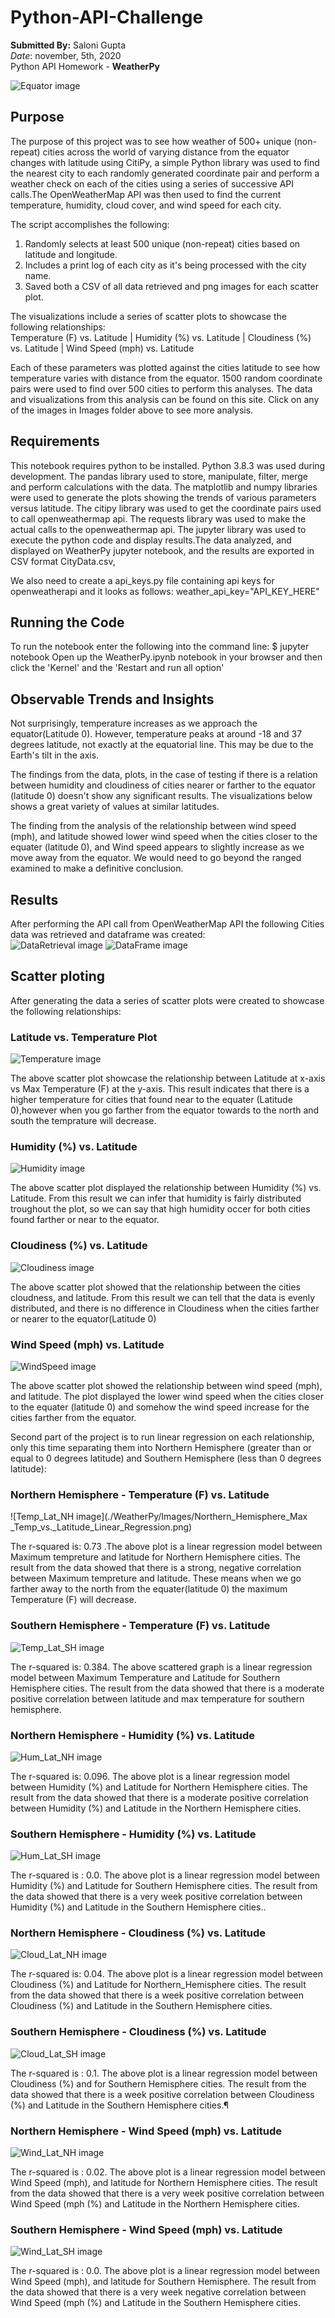 # Python-API-Challenge

**Submitted By:** Saloni Gupta\
_Date_: november, 5th, 2020\
Python API Homework - **WeatherPy** <br/>

![Equator image](./WeatherPy/Images/equatorsign.png)

## Purpose </br>
The purpose of this project was to see how weather of 500+ unique (non-repeat) cities across the world of varying distance from the equator changes with latitude using CitiPy, a simple Python library was used to find the nearest city to each randomly generated coordinate pair and perform a weather check on each of the cities using a series of successive API calls.The OpenWeatherMap API was then used to find the current temperature, humidity, cloud cover, and wind speed for each city.  </br>

The script accomplishes the following: </br>
1) Randomly selects at least 500 unique (non-repeat) cities based on latitude and longitude. </br>
2) Includes a print log of each city as it's being processed with the city name. </br>
3) Saved both a CSV of all data retrieved and png images for each scatter plot. </br>

The visualizations include a series of scatter plots to showcase the following relationships: </br>
Temperature (F) vs. Latitude | Humidity (%) vs. Latitude | Cloudiness (%) vs. Latitude | Wind Speed (mph) vs. Latitude </br>

Each of these parameters was plotted against the cities latitude to see how temperature varies with distance from the equator. 1500 random coordinate pairs were used to find over 500 cities to perform this analyses. The data and visualizations from this analysis can be found on this site. Click on any of the images in Images folder above to see more analysis. </br>

## Requirements
This notebook requires python to be installed. Python 3.8.3 was used during development. The pandas library used to store, manipulate, filter, merge and perform calculations with the data. The matplotlib and numpy libraries were used to generate the plots showing the trends of various parameters versus latitude. The citipy library was used to get the coordinate pairs used to call openweathermap api. The requests library was used to make the actual calls to the openweathermap api. The jupyter library was used to execute the python code and display results.The data analyzed, and displayed on WeatherPy jupyter notebook, and the results are exported in CSV format CityData.csv, </br>

We also need to create a api_keys.py file containing api keys for openweatherapi and it looks as follows:
weather_api_key="API_KEY_HERE" </br>

## Running the Code
To run the notebook enter the following into the command line: $ jupyter notebook Open up the WeatherPy.ipynb notebook in your browser and then click the 'Kernel' and the 'Restart and run all option' </br>

## Observable Trends and Insights
Not surprisingly, temperature increases as we approach the equator(Latitude 0). However, temperature peaks at around -18 and 37 degrees latitude, not exactly at the equatorial line. This may be due to the Earth's tilt in the axis.

The findings from the data, plots, in the case of testing if there is a relation between humidity and cloudiness of cities nearer or farther to the equator (latitude 0) doesn't show any significant results. The visualizations below shows a great variety of values at similar latitudes.

The finding from the analysis of the relationship between wind speed (mph), and latitude showed lower wind speed when the cities closer to the equater (latitude 0), and Wind speed appears to slightly increase as we move away from the equator. We would need to go beyond the ranged examined to make a definitive conclusion.

## Results </br>
After performing the API call from OpenWeatherMap API the following Cities data was retrieved and dataframe was created: </br>
![DataRetrieval image](./WeatherPy/Images/Data_Retrieval.PNG)
![DataFrame image](./WeatherPy/Images/DataFrame.PNG) 

## Scatter ploting </br>
After generating the data a series of scatter plots were created to showcase the following relationships: </br>

### Latitude vs. Temperature Plot </br>
![Temperature image](./WeatherPy/Images/Temperature_in_World_Cities.png) 

The above scatter plot showcase the relationship between Latitude at x-axis vs Max Temperature (F) at the y-axis. This result indicates that there is a higher temperature for cities that found near to the equater (Latitude 0),however when you go farther from the equator towards to the north and south the temprature will decrease. </br>

### Humidity (%) vs. Latitude </br>
![Humidity image](./WeatherPy/Images/Humidity_in_World_Cities.png) 

The above scatter plot displayed the relationship between Humidity (%) vs. Latitude. From this result we can infer that humidity is fairly distributed troughout the plot, so we can say that high humidity occer for both cities found farther or near to the equator. </br>

### Cloudiness (%) vs. Latitude </br>
![Cloudiness image](./WeatherPy/Images/Cloudiness_In_World_Cities.png) 

The above scatter plot showed that the relationship between the cities cloudness, and latitude. From this result we can tell that the data is evenly distributed, and there is no difference in Cloudiness when the cities farther or nearer to the equator(Latitude 0) </br>

### Wind Speed (mph) vs. Latitude </br>
![WindSpeed image](./WeatherPy/Images/Wind_Speed_In_World_Cities.png) 

The above scatter plot showed the relationship between wind speed (mph), and latitude. The plot displayed the lower wind speed when the cities closer to the equater (latitude 0) and somehow the wind speed increase for the cities farther from the equator.

Second part of the project is to run linear regression on each relationship, only this time separating them into Northern Hemisphere (greater than or equal to 0 degrees latitude) and Southern Hemisphere (less than 0 degrees latitude):

### Northern Hemisphere - Temperature (F) vs. Latitude</br>
![Temp_Lat_NH image](./WeatherPy/Images/Northern_Hemisphere_Max _Temp_vs._Latitude_Linear_Regression.png) 

The r-squared is: 0.73 .The above plot is a linear regression model between Maximum tempreture and latitude for Northern Hemisphere cities. The result from the data showed that there is a strong, negative correlation between Maximum tempreture and latitude. These means when we go farther away to the north from the equater(latitude 0) the maximum Temperature (F) will decrease.

### Southern Hemisphere - Temperature (F) vs. Latitude </br>
![Temp_Lat_SH image](./WeatherPy/Images/Southern_Hemisphere_Max_Temp_vs._Latitude_Linear_Regression.png) 

The r-squared is: 0.384. The above scattered graph is a linear regression model between Maximum Temperature and Latitude for Southern Hemisphere cities. The result from the data showed that there is a moderate positive correlation between latitude and max temperature for southern hemisphere.

### Northern Hemisphere - Humidity (%) vs. Latitude </br>
![Hum_Lat_NH image](./WeatherPy/Images/Northern_Hemisphere_Humidity_vs._Latitude_Linear_Regression.png)  

The r-squared is: 0.096. The above plot is a linear regression model between Humidity (%) and Latitude for Northern Hemisphere cities. The result from the data showed that there is a moderate positive correlation between Humidity (%) and Latitude in the Northern Hemisphere cities.

### Southern Hemisphere - Humidity (%) vs. Latitude
![Hum_Lat_SH image](./WeatherPy/Images/Southern_Hemisphere_Humidity_vs._Latitude_Linear_Regression.png) 

The r-squared is : 0.0. The above plot is a linear regression model between Humidity (%) and Latitude for Southern Hemisphere cities. The result from the data showed that there is a very week positive correlation between Humidity (%) and Latitude in the Southern Hemisphere cities..

### Northern Hemisphere - Cloudiness (%) vs. Latitude
![Cloud_Lat_NH image](./WeatherPy/Images/Northern_Hemisphere_Cloudiness_Latitude_Linear.png) 

The r-squared is: 0.04. The above plot is a linear regression model between Cloudiness (%) and Latitude for Northern_Hemisphere cities. The result from the data showed that there is a week positive correlation between Cloudiness (%) and Latitude in the Southern Hemisphere cities. </br>

### Southern Hemisphere - Cloudiness (%) vs. Latitude
![Cloud_Lat_SH image](./WeatherPy/Images/Southern_Hemisphere_Cloudiness_Latitude_Linear.png) 

The r-squared is : 0.1. The above plot is a linear regression model between Cloudiness (%) and for Southern Hemisphere cities. The result from the data showed that there is a week positive correlation between Cloudiness (%) and Latitude in the Southern Hemisphere cities.¶

### Northern Hemisphere - Wind Speed (mph) vs. Latitude
![Wind_Lat_NH image](./WeatherPy/Images/Northern_Hemisphere_Wind_Speed_Latitude_Lin.png) 

The r-squared is : 0.02. The above plot is a linear regression model between Wind Speed (mph), and latitude for Northern Hemisphere cities. The result from the data showed that there is a very week positive correlation between Wind Speed (mph (%) and Latitude in the Northern Hemisphere cities.

### Southern Hemisphere - Wind Speed (mph) vs. Latitude
![Wind_Lat_SH image](./WeatherPy/Images/Southern_Hemisphere_Wind_Speed_Latitude_Linear_Regression.png) 

The r-squared is : 0.0. The above plot is a linear regression model between Wind Speed (mph), and latitude for Southern Hemisphere. The result from the data showed that there is a very week negative correlation between Wind Speed (mph (%) and Latitude in the Southern Hemisphere cities.
